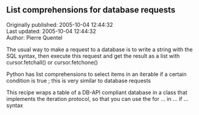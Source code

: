 ## List comprehensions for database requests  
Originally published: 2005-10-04 12:44:32  
Last updated: 2005-10-04 12:44:32  
Author: Pierre Quentel  
  
The usual way to make a request to a database is to write a string with the SQL syntax, then execute this request and get the result as a list with cursor.fetchall() or cursor.fetchone()

Python has list comprehensions to select items in an iterable if a certain condition is true ; this is very similar to database requests

This recipe wraps a table of a DB-API compliant database in a class that implements the iteration protocol, so that you can use the for ... in ... if ... syntax